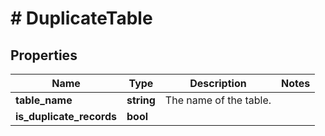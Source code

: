 # # DuplicateTable

## Properties

Name | Type | Description | Notes
------------ | ------------- | ------------- | -------------
**table_name** | **string** | The name of the table. |
**is_duplicate_records** | **bool** |  |

